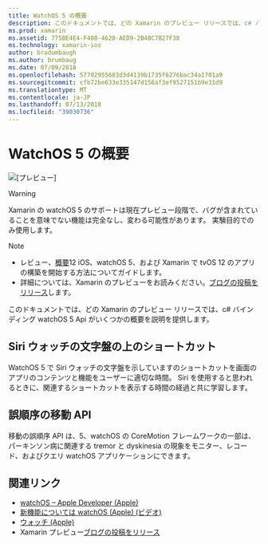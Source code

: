 ```yaml
---
title: WatchOS 5 の概要
description: このドキュメントでは、どの Xamarin のプレビュー リリースでは、c# バインディング watchOS 5 Api がいくつかの概要を説明を提供します。
ms.prod: xamarin
ms.assetid: 775BE4E4-F408-4620-AED9-2B48C7B27F38
ms.technology: xamarin-ios
author: bradumbaugh
ms.author: brumbaug
ms.date: 07/09/2018
ms.openlocfilehash: 57702955683d3d4139b1735f6276bac34a1701a9
ms.sourcegitcommit: cfb72be633e335147d156af3ef9527151b9e31d9
ms.translationtype: MT
ms.contentlocale: ja-JP
ms.lasthandoff: 07/13/2018
ms.locfileid: "39030736"
---
```

# <a name="introduction-to-watchos-5"></a>WatchOS 5 の概要

 ![[プレビュー]](~/media/shared/preview.png)

> [!WARNING]
> Xamarin の watchOS 5 のサポートは現在プレビュー段階で、バグが含まれていることを意味でない機能は完全なし、変わる可能性があります。 実験目的でのみ使用します。

> [!NOTE]
> - レビュー、[概要](~/ios/platform/introduction-to-ios12/get-started.md)12 iOS、watchOS 5、および Xamarin で tvOS 12 のアプリの構築を開始する方法についてガイドします。
> - 詳細については、Xamarin のプレビューをお読みください。[ブログの投稿をリリース](https://releases.xamarin.com/preview-release-xcode-10-beta-3/)します。

このドキュメントでは、どの Xamarin のプレビュー リリースでは、c# バインディング watchOS 5 Api がいくつかの概要を説明を提供します。

## <a name="shortcuts-on-the-siri-watch-face"></a>Siri ウォッチの文字盤の上のショートカット

WatchOS 5 で Siri ウォッチの文字盤を示していますのショートカットを画面のアプリのコンテンツと機能をユーザーに適切な時間。 Siri を使用すると思われるときに、関連するショートカットを表示する時間の経過と共に学習します。

## <a name="movement-disorder-api"></a>誤順序の移動 API

移動の誤順序 API は、5、watchOS の CoreMotion フレームワークの一部は、パーキンソン病に関連する tremor と dyskinesia の現象をモニター、レコード、およびクエリ watchOS アプリケーションにできます。

## <a name="related-links"></a>関連リンク

- [watchOS – Apple Developer (Apple)](https://developer.apple.com/watchOS/)
- [新機能については watchOS (Apple) (ビデオ)](https://developer.apple.com/videos/play/wwdc2018/206/)
- [ウォッチ (Apple)](https://www.apple.com/watch/)
- Xamarin プレビュー[ブログの投稿をリリース](https://releases.xamarin.com/preview-release-xcode-10-beta-3/)
